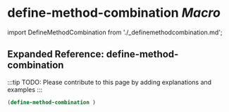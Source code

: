 # **define-method-combination** *Macro*

import DefineMethodCombination from './_definemethodcombination.md';

<DefineMethodCombination />

## Expanded Reference: define-method-combination

:::tip
TODO: Please contribute to this page by adding explanations and examples
:::

```lisp
(define-method-combination )
```
